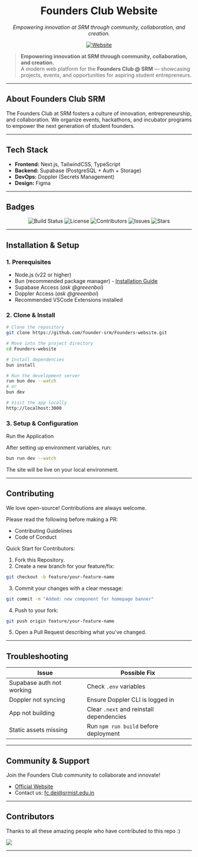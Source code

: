 <p align="center">
</p>

<h1 align="center">Founders Club Website</h1>

<p align="center">
  <em>Empowering innovation at SRM through community, collaboration, and creation.</em>
</p>

<p align="center">
  <a href="https://www.thefoundersclub.in/" target="_blank">
    <img src="https://img.shields.io/badge/Visit%20Live%20Website-0078D7?style=for-the-badge&logo=google-chrome&logoColor=white" alt="Website" />
  </a>
</p>

> **Empowering innovation at SRM through community, collaboration, and creation.**  
> A modern web platform for the **Founders Club @ SRM** — showcasing projects, events, and opportunities for aspiring student entrepreneurs.

---

## About Founders Club SRM

The Founders Club at SRM fosters a culture of innovation, entrepreneurship, and collaboration.
We organize events, hackathons, and incubator programs to empower the next generation of student founders.

---

## Tech Stack

- **Frontend:** Next.js, TailwindCSS, TypeScript  
- **Backend:** Supabase (PostgreSQL + Auth + Storage)  
- **DevOps:** Doppler (Secrets Management)  
- **Design:** Figma  

---

## Badges

<p align="center">
  <img src="https://img.shields.io/github/actions/workflow/status/founder-srm/Founders-website/deploy.yml?label=Build&style=for-the-badge" alt="Build Status" />
  <img src="https://img.shields.io/github/license/founder-srm/Founders-website?style=for-the-badge" alt="License" />
  <img src="https://img.shields.io/github/contributors/founder-srm/Founders-website?style=for-the-badge" alt="Contributors" />
  <img src="https://img.shields.io/github/issues/founder-srm/Founders-website?style=for-the-badge" alt="Issues" />
  <img src="https://img.shields.io/github/stars/founder-srm/Founders-website?style=for-the-badge" alt="Stars" />
</p>

---

## Installation & Setup

### 1. Prerequisites

- Node.js (v22 or higher)
- Bun (recommended package manager) - [Installation Guide](https://bun.com/docs/installation)
- Supabase Access (_ask @greeenboi_)
- Doppler Access (_ask @greeenboi_)
- Recommended VSCode Extensions installed


### 2. Clone & Install

```bash
# Clone the repository
git clone https://github.com/founder-srm/Founders-website.git

# Move into the project directory
cd Founders-website

# Install dependencies
bun install

# Run the development server
run bun dev --watch
# or
bun dev

# Visit the app locally
http://localhost:3000

```

### 3. Setup & Configuration

Run the Application

After setting up environment variables, run:
```bash
bun run dev --watch
```
The site will be live on your local environment.

---

## Contributing

We love open-source! Contributions are always welcome.

Please read the following before making a PR:
- Contributing Guidelines
- Code of Conduct

Quick Start for Contributors:
1. Fork this Repository.
2. Create a new branch for your feature/fix:
```bash
git checkout -b feature/your-feature-name
```
3. Commit your changes with a clear message:
```bash
git commit -m "Added: new component for homepage banner"
```
4. Push to your fork:
```bash
git push origin feature/your-feature-name
```
5. Open a Pull Request describing what you’ve changed.

---

## Troubleshooting

| Issue                     | Possible Fix                             |
| ------------------------- | ---------------------------------------- |
| Supabase auth not working | Check `.env` variables                   |
| Doppler not syncing       | Ensure Doppler CLI is logged in          |
| App not building          | Clear `.next` and reinstall dependencies |
| Static assets missing     | Run `npm run build` before deployment    |

---

## Community & Support

Join the Founders Club community to collaborate and innovate!
- [Official Website](https://www.thefoundersclub.in/)
- Contact us: fc.dei@srmist.edu.in

---

## Contributors

Thanks to all these amazing people who have contributed to this repo :)

<a href="https://github.com/founder-srm/Founders-website/graphs/contributors">
  <img src="https://contrib.rocks/image?repo=founder-srm/Founders-website" />
</a>

---
